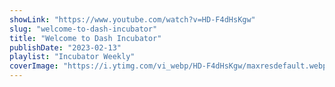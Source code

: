 ```yaml
---
showLink: "https://www.youtube.com/watch?v=HD-F4dHsKgw"
slug: "welcome-to-dash-incubator"
title: "Welcome to Dash Incubator"
publishDate: "2023-02-13"
playlist: "Incubator Weekly"
coverImage: "https://i.ytimg.com/vi_webp/HD-F4dHsKgw/maxresdefault.webp"
---
```

